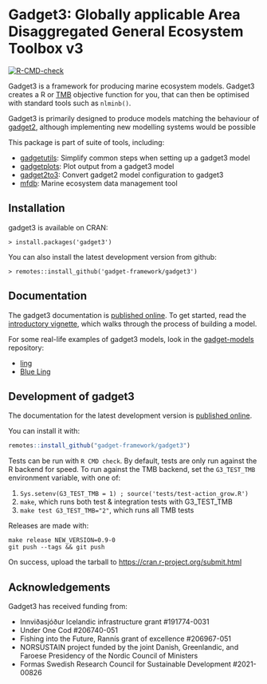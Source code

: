 # Gadget3: Globally applicable Area Disaggregated General Ecosystem Toolbox v3

[![R-CMD-check](https://github.com/gadget-framework/gadget3/workflows/R-CMD-check/badge.svg)](https://github.com/gadget-framework/gadget3/actions)

Gadget3 is a framework for producing marine ecosystem models. Gadget3 creates a
R or [TMB](http://kaskr.github.io/adcomp/_book/Introduction.html) objective
function for you, that can then be optimised with standard tools such as
``nlminb()``.

Gadget3 is primarily designed to produce models matching the behaviour of
[gadget2](https://gadget-framework.github.io/gadget2/), although implementing new modelling
systems would be possible

This package is part of suite of tools, including:

* [gadgetutils](https://github.com/gadget-framework/gadgetutils): Simplify common steps when setting up a gadget3 model
* [gadgetplots](https://github.com/gadget-framework/gadgetplots): Plot output from a gadget3 model
* [gadget2to3](https://github.com/gadget-framework/gadget2to3): Convert gadget2 model configuration to gadget3
* [mfdb](https://github.com/gadget-framework/mfdb): Marine ecosystem data management tool

## Installation

gadget3 is available on CRAN:

    > install.packages('gadget3')

You can also install the latest development version from github:

    > remotes::install_github('gadget-framework/gadget3')

## Documentation

The gadget3 documentation is [published online](https://gadget-framework.github.io/gadget3/).
To get started, read the [introductory vignette](https://gadget-framework.github.io/gadget3/articles/introduction-single-stock.html),
which walks through the process of building a model.

For some real-life examples of gadget3 models,
look in the [gadget-models](https://github.com/gadget-framework/gadget-models/) repository:

* [ling](https://github.com/gadget-framework/gadget-models/tree/master/06-ling/gadget3/00-setup)
* [Blue Ling](https://github.com/gadget-framework/gadget-models/tree/master/07-bling/gadget3/00-setup)

## Development of gadget3

The documentation for the latest development version is [published online](https://gadget-framework.github.io/gadget3/master/).

You can install it with:

```r
remotes::install_github("gadget-framework/gadget3")
```

Tests can be run with ``R CMD check``.
By default, tests are only run against the R backend for speed.
To run against the TMB backend, set the ``G3_TEST_TMB`` environment variable, with one of:

1. ``Sys.setenv(G3_TEST_TMB = 1) ; source('tests/test-action_grow.R')``
2. ``make``, which runs both test & integration tests with G3_TEST_TMB
3. ``make test G3_TEST_TMB="2"``, which runs all TMB tests

Releases are made with:

    make release NEW_VERSION=0.9-0
    git push --tags && git push

On success, upload the tarball to https://cran.r-project.org/submit.html

## Acknowledgements

Gadget3 has received funding from:

* Innviðasjóður Icelandic infrastructure grant #191774-0031
* Under One Cod #206740-051
* Fishing into the Future, Rannís grant of excellence #206967-051
* NORSUSTAIN project funded by the joint Danish, Greenlandic, and Faroese Presidency of the Nordic Council of Ministers
* Formas Swedish Research Council for Sustainable Development #2021-00826
